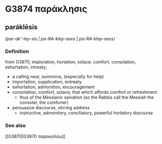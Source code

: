 # G3874 παράκλησις

## paráklēsis

_(par-ak'-lay-sis | pa-RA-klay-sees | pa-RA-klay-sees)_

### Definition

from G3870; imploration, hortation, solace; comfort, consolation, exhortation, intreaty; 

- a calling near, summons, (especially for help)
- importation, supplication, entreaty
- exhortation, admonition, encouragement
- consolation, comfort, solace; that which affords comfort or refreshment
  - thus of the Messianic salvation (so the Rabbis call the Messiah the consoler, the comforter)
- persuasive discourse, stirring address
  - instructive, admonitory, conciliatory, powerful hortatory discourse

### See also

[[G3870|G3870 παρακαλέω]]
